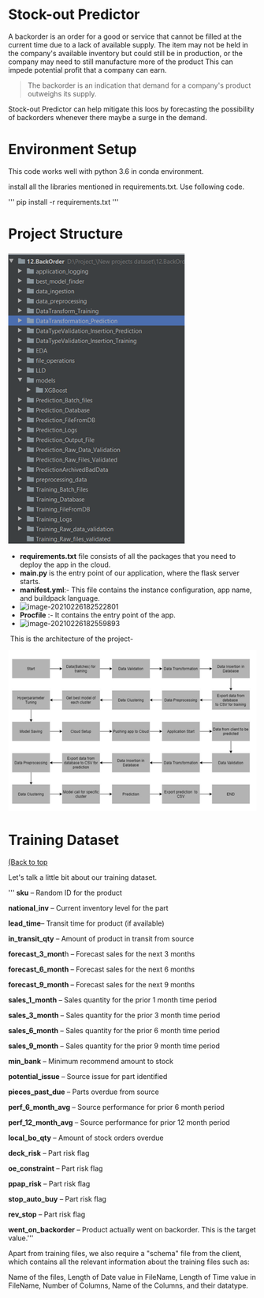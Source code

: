 #  Stock-out Predictor

A backorder is an order for a good or service that cannot be filled at the current time due to a lack of available supply. The item may not be held in the company's available inventory but could still be in production, or the company may need to still manufacture more of the product This can impede potential profit that a company can earn. 

> The backorder is an indication that demand for a company's product outweighs its supply.   
 
Stock-out Predictor can help mitigate this loos by forecasting the possibility of backorders whenever there maybe a surge in the demand.

# Environment Setup


This code works well with python 3.6 in conda environment.

install all the libraries mentioned in requirements.txt. Use following code.

''' pip install -r requirements.txt ''' 



# Project Structure 

![image-20210226182332386](https://github.com/InjarapuSri/Stock-out-Prediction/blob/main/Screenshot%20(84).png)



* **requirements.txt** file consists of all the packages that you need to deploy the app in the cloud.
* **main.py** is the entry point of our application, where the flask server starts. 
* **manifest.yml**:- This file contains the instance configuration, app name, and buildpack language.
* ![image-20210226182522801](C:\Users\DELL\AppData\Roaming\Typora\typora-user-images\image-20210226182522801.png)
* **Procfile** :- It contains the entry point of the app.
* ![image-20210226182559893](C:\Users\DELL\AppData\Roaming\Typora\typora-user-images\image-20210226182559893.png)




​     This is the architecture of the project-

![image-20210226182756761](https://github.com/InjarapuSri/Stock-out-Prediction/blob/main/Screenshot%20(83).png)

# Training Dataset

[(Back to top](#table-of-contents)

 

Let's talk a little bit about our training dataset.

''' **sku** –                Random ID for the product

**national**_**inv** –   Current inventory level for the part

**lead_time**–      Transit time for product (if available)

**in_transit_qty** –  Amount of product in transit from source

**forecast_3_mont**h –    Forecast sales for the next 3 months

**forecast_6_month** –    Forecast sales for the next 6 months

**forecast_9_month** –    Forecast sales for the next 9 months

**sales_1_month** –  Sales quantity for the prior 1 month time period

**sales_3_month** –  Sales quantity for the prior 3 month time period

**sales_6_month** –  Sales quantity for the prior 6 month time period

**sales_9_month** –  Sales quantity for the prior 9 month time period

**min_bank** –          Minimum recommend amount to stock

**potential_issue** –  Source issue for part identified

**pieces_past_due** –     Parts overdue from source

**perf_6_month_avg** –   Source performance for prior 6 month period

**perf_12_month_avg** –  Source performance for prior 12 month period

**local_bo_qty** –        Amount of stock orders overdue

**deck_risk** –           Part risk flag

**oe_constraint** –   Part risk flag

**ppap_risk** –          Part risk flag

**stop_auto_buy** –      Part risk flag

**rev_stop** –       Part risk flag

**went_on_backorder** –  Product actually went on backorder. This is the target value.'''

Apart from training files, we also require a "schema" file from the client, which contains all the relevant information about the training files such as:

Name of the files, Length of Date value in FileName, Length of Time value in FileName, Number of Columns, Name of the Columns, and their datatype.


